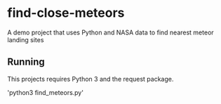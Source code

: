 # find-close-meteors
A demo project that uses Python and NASA data to find nearest meteor landing sites

## Running

This projects requires Python 3 and the request package.

'python3 find_meteors.py'


